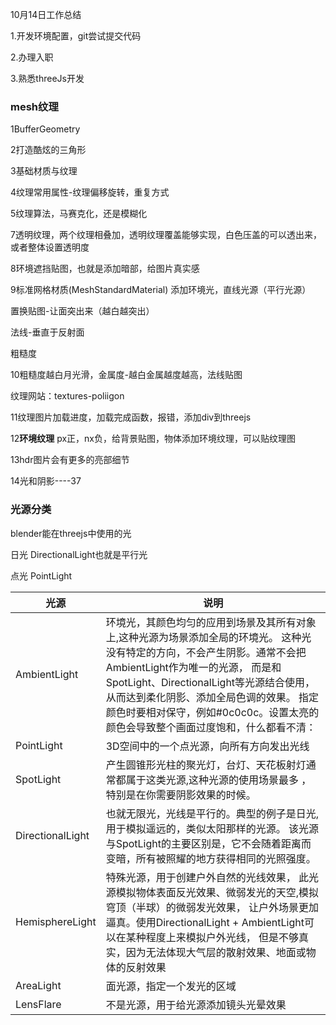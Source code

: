 10月14日工作总结

1.开发环境配置，git尝试提交代码

2.办理入职

3.熟悉threeJs开发

### mesh纹理

1BufferGeometry

2打造酷炫的三角形

3基础材质与纹理

4纹理常用属性-纹理偏移旋转，重复方式

5纹理算法，马赛克化，还是模糊化

7透明纹理，两个纹理相叠加，透明纹理覆盖能够实现，白色压盖的可以透出来，或者整体设置透明度

8环境遮挡贴图，也就是添加暗部，给图片真实感

9标准网格材质(MeshStandardMaterial) 添加环境光，直线光源（平行光源）

置换贴图-让面突出来（越白越突出）

法线-垂直于反射面

粗糙度

10粗糙度越白月光滑，金属度-越白金属越度越高，法线贴图

纹理网站：textures-poliigon

11纹理图片加载进度，加载完成函数，报错，添加div到threejs

12**环境纹理** px正，nx负，给背景贴图，物体添加环境纹理，可以贴纹理图

13hdr图片会有更多的亮部细节

14光和阴影----37

### 光源分类

blender能在threejs中使用的光

日光 DirectionalLight也就是平行光

点光 PointLight

| 光源             | 说明                                                         |
| ---------------- | ------------------------------------------------------------ |
| AmbientLight     | 环境光，其颜色均匀的应用到场景及其所有对象上,这种光源为场景添加全局的环境光。 这种光没有特定的方向，不会产生阴影。通常不会把AmbientLight作为唯一的光源， 而是和SpotLight、DirectionalLight等光源结合使用，从而达到柔化阴影、添加全局色调的效果。 指定颜色时要相对保守，例如#0c0c0c。设置太亮的颜色会导致整个画面过度饱和，什么都看不清： |
| PointLight       | 3D空间中的一个点光源，向所有方向发出光线                     |
| SpotLight        | 产生圆锥形光柱的聚光灯，台灯、天花板射灯通常都属于这类光源,这种光源的使用场景最多 ，特别是在你需要阴影效果的时候。 |
| DirectionalLight | 也就无限光，光线是平行的。典型的例子是日光,用于模拟遥远的，类似太阳那样的光源。 该光源与SpotLight的主要区别是，它不会随着距离而变暗，所有被照耀的地方获得相同的光照强度。 |
| HemisphereLight  | 特殊光源，用于创建户外自然的光线效果， 此光源模拟物体表面反光效果、微弱发光的天空,模拟穹顶（半球）的微弱发光效果， 让户外场景更加逼真。使用DirectionalLight + AmbientLight可以在某种程度上来模拟户外光线， 但是不够真实，因为无法体现大气层的散射效果、地面或物体的反射效果 |
| AreaLight        | 面光源，指定一个发光的区域                                   |
| LensFlare        | 不是光源，用于给光源添加镜头光晕效果                         |





